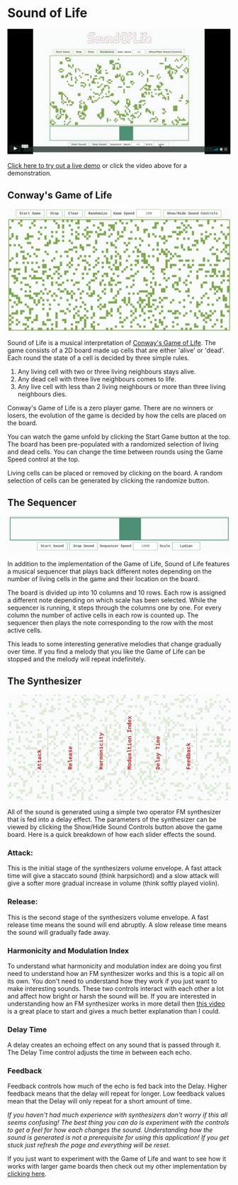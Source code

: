 # Sound of Life

[![Video Link Screenshot](./docs/screenshots/video-screenshot.png)](https://vimeo.com/432480485)

[Click here to try out a live demo](https://gabrieldavison.github.io/sound-of-life/) or click the video above for a demonstration.

## Conway's Game of Life

![Game board screenshot](./docs/screenshots/game-screenshot.png)

Sound of Life is a musical interpretation of [Conway's Game of Life](https://en.wikipedia.org/wiki/Conway%27s_Game_of_Life). The game consists of a 2D board made up cells that are either 'alive' or 'dead'. Each round the state of a cell is decided by three simple rules.

1. Any living cell with two or three living neighbours stays alive.
2. Any dead cell with three live neighbours comes to life.
3. Any live cell with less than 2 living neighbours or more than three living neighbours dies.

Conway's Game of Life is a zero player game. There are no winners or losers, the evolution of the game is decided by how the cells are placed on the board.

You can watch the game unfold by clicking the Start Game button at the top. The board has been pre-populated with a randomized selection of living and dead cells. You can change the time between rounds using the Game Speed control at the top.

Living cells can be placed or removed by clicking on the board. A random selection of cells can be generated by clicking the randomize button.

## The Sequencer

![Sequencer screenshot](./docs/screenshots/sequencer-screenshot.png)

In addition to the implementation of the Game of Life, Sound of Life features a musical sequencer that plays back different notes depending on the number of living cells in the game and their location on the board.

The board is divided up into 10 columns and 10 rows. Each row is assigned a different note depending on which scale has been selected. While the sequencer is running, it steps through the columns one by one. For every column the number of active cells in each row is counted up. The sequencer then plays the note corresponding to the row with the most active cells.

This leads to some interesting generative melodies that change gradually over time. If you find a melody that you like the Game of Life can be stopped and the melody will repeat indefinitely.

## The Synthesizer

![Synthesizer screenshot](./docs/screenshots/synthesizer-screenshot.png)

All of the sound is generated using a simple two operator FM synthesizer that is fed into a delay effect. The parameters of the synthesizer can be viewed by clicking the Show/Hide Sound Controls button above the game board. Here is a quick breakdown of how each slider effects the sound.

### Attack:

This is the initial stage of the synthesizers volume envelope. A fast attack time will give a staccato sound (think harpsichord) and a slow attack will give a softer more gradual increase in volume (think softly played violin).

### Release:

This is the second stage of the synthesizers volume envelope. A fast release time means the sound will end abruptly. A slow release time means the sound will gradually fade away.

### Harmonicity and Modulation Index

To understand what harmonicity and modulation index are doing you first need to understand how an FM synthesizer works and this is a topic all on its own. You don't need to understand how they work if you just want to make interesting sounds. These two controls interact with each other a lot and affect how bright or harsh the sound will be. If you are interested in understanding how an FM synthesizer works in more detail then [this video](https://www.youtube.com/watch?v=vvBl3YUBUyY) is a great place to start and gives a much better explanation than I could.

### Delay Time

A delay creates an echoing effect on any sound that is passed through it. The Delay Time control adjusts the time in between each echo.

### Feedback

Feedback controls how much of the echo is fed back into the Delay. Higher feedback means that the delay will repeat for longer. Low feedback values mean that the Delay will only repeat for a short amount of time.

_If you haven't had much experience with synthesizers don't worry if this all seems confusing! The best thing you can do is experiment with the controls to get a feel for how each changes the sound. Understanding how the sound is generated is not a prerequisite for using this application! If you get stuck just refresh the page and everything will be reset._

If you just want to experiment with the Game of Life and want to see how it works with larger game boards then check out my other implementation by [clicking here](https://github.com/gabrieldavison/conways-game-of-life).
